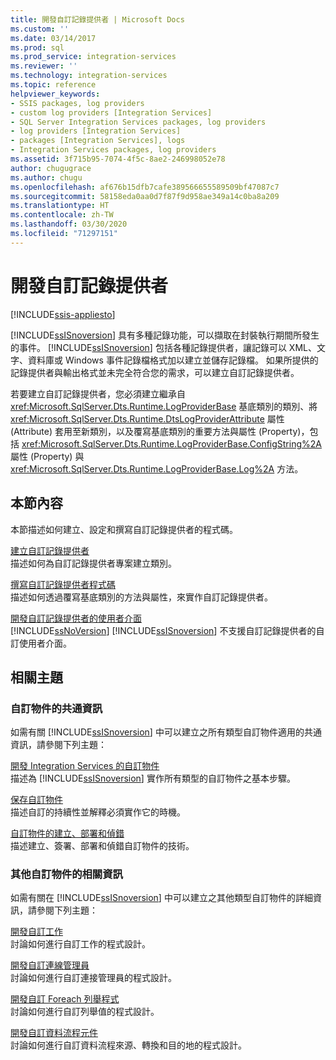 ```yaml
---
title: 開發自訂記錄提供者 | Microsoft Docs
ms.custom: ''
ms.date: 03/14/2017
ms.prod: sql
ms.prod_service: integration-services
ms.reviewer: ''
ms.technology: integration-services
ms.topic: reference
helpviewer_keywords:
- SSIS packages, log providers
- custom log providers [Integration Services]
- SQL Server Integration Services packages, log providers
- log providers [Integration Services]
- packages [Integration Services], logs
- Integration Services packages, log providers
ms.assetid: 3f715b95-7074-4f5c-8ae2-246998052e78
author: chugugrace
ms.author: chugu
ms.openlocfilehash: af676b15dfb7cafe389566655589509bf47087c7
ms.sourcegitcommit: 58158eda0aa0d7f87f9d958ae349a14c0ba8a209
ms.translationtype: HT
ms.contentlocale: zh-TW
ms.lasthandoff: 03/30/2020
ms.locfileid: "71297151"
---
```

# <a name="developing-a-custom-log-provider"></a>開發自訂記錄提供者

[!INCLUDE[ssis-appliesto](../../../includes/ssis-appliesto-ssvrpluslinux-asdb-asdw-xxx.md)]


  [!INCLUDE[ssISnoversion](../../../includes/ssisnoversion-md.md)] 具有多種記錄功能，可以擷取在封裝執行期間所發生的事件。 [!INCLUDE[ssISnoversion](../../../includes/ssisnoversion-md.md)] 包括各種記錄提供者，讓記錄可以 XML、文字、資料庫或 Windows 事件記錄檔格式加以建立並儲存記錄檔。 如果所提供的記錄提供者與輸出格式並未完全符合您的需求，可以建立自訂記錄提供者。  
  
 若要建立自訂記錄提供者，您必須建立繼承自 <xref:Microsoft.SqlServer.Dts.Runtime.LogProviderBase> 基底類別的類別、將 <xref:Microsoft.SqlServer.Dts.Runtime.DtsLogProviderAttribute> 屬性 (Attribute) 套用至新類別，以及覆寫基底類別的重要方法與屬性 (Property)，包括 <xref:Microsoft.SqlServer.Dts.Runtime.LogProviderBase.ConfigString%2A> 屬性 (Property) 與 <xref:Microsoft.SqlServer.Dts.Runtime.LogProviderBase.Log%2A> 方法。  
  
## <a name="in-this-section"></a>本節內容  
 本節描述如何建立、設定和撰寫自訂記錄提供者的程式碼。  
  
 [建立自訂記錄提供者](../../../integration-services/extending-packages-custom-objects/log-provider/creating-a-custom-log-provider.md)  
 描述如何為自訂記錄提供者專案建立類別。  
  
 [撰寫自訂記錄提供者程式碼](../../../integration-services/extending-packages-custom-objects/log-provider/coding-a-custom-log-provider.md)  
 描述如何透過覆寫基底類別的方法與屬性，來實作自訂記錄提供者。  
  
 [開發自訂記錄提供者的使用者介面](../../../integration-services/extending-packages-custom-objects/log-provider/developing-a-user-interface-for-a-custom-log-provider.md)  
 [!INCLUDE[ssNoVersion](../../../includes/ssnoversion-md.md)] [!INCLUDE[ssISnoversion](../../../includes/ssisnoversion-md.md)] 不支援自訂記錄提供者的自訂使用者介面。  
  
## <a name="related-topics"></a>相關主題  
  
### <a name="information-common-to-all-custom-objects"></a>自訂物件的共通資訊  
 如需有關 [!INCLUDE[ssISnoversion](../../../includes/ssisnoversion-md.md)] 中可以建立之所有類型自訂物件適用的共通資訊，請參閱下列主題：  
  
 [開發 Integration Services 的自訂物件](../../../integration-services/extending-packages-custom-objects/developing-custom-objects-for-integration-services.md)  
 描述為 [!INCLUDE[ssISnoversion](../../../includes/ssisnoversion-md.md)] 實作所有類型的自訂物件之基本步驟。  
  
 [保存自訂物件](../../../integration-services/extending-packages-custom-objects/persisting-custom-objects.md)  
 描述自訂的持續性並解釋必須實作它的時機。  
  
 [自訂物件的建立、部署和偵錯](../../../integration-services/extending-packages-custom-objects/building-deploying-and-debugging-custom-objects.md)  
 描述建立、簽署、部署和偵錯自訂物件的技術。  
  
### <a name="information-about-other-custom-objects"></a>其他自訂物件的相關資訊  
 如需有關在 [!INCLUDE[ssISnoversion](../../../includes/ssisnoversion-md.md)] 中可以建立之其他類型自訂物件的詳細資訊，請參閱下列主題：  
  
 [開發自訂工作](../../../integration-services/extending-packages-custom-objects/task/developing-a-custom-task.md)  
 討論如何進行自訂工作的程式設計。  
  
 [開發自訂連線管理員](../../../integration-services/extending-packages-custom-objects/connection-manager/developing-a-custom-connection-manager.md)  
 討論如何進行自訂連接管理員的程式設計。  
  
 [開發自訂 Foreach 列舉程式](../../../integration-services/extending-packages-custom-objects/foreach-enumerator/developing-a-custom-foreach-enumerator.md)  
 討論如何進行自訂列舉值的程式設計。  
  
 [開發自訂資料流程元件](../../../integration-services/extending-packages-custom-objects/data-flow/developing-a-custom-data-flow-component.md)  
 討論如何進行自訂資料流程來源、轉換和目的地的程式設計。  
  
